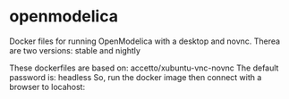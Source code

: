 # openmodelica

Docker files for running OpenModelica with a desktop and novnc.
Therea are two versions:
stable and nightly

These dockerfiles are based on: accetto/xubuntu-vnc-novnc
The default password is: headless
So, run the docker image then connect with a browser to locahost:
